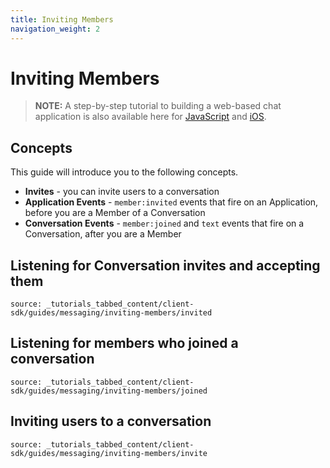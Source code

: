```yaml
---
title: Inviting Members
navigation_weight: 2
---
```



# Inviting Members

> **NOTE:** A step-by-step tutorial to building a web-based chat application is also available here for [JavaScript](/client-sdk/tutorials/in-app-messaging) and [iOS](/client-sdk/tutorials/ios-in-app-messaging-chat).

## Concepts

This guide will introduce you to the following concepts.

- **Invites** - you can invite users to a conversation
- **Application Events** - `member:invited` events that fire on an Application, before you are a Member of a Conversation
- **Conversation Events** - `member:joined` and `text` events that fire on a Conversation, after you are a Member


## Listening for Conversation invites and accepting them

```tabbed_content
source: _tutorials_tabbed_content/client-sdk/guides/messaging/inviting-members/invited
```


## Listening for members who joined a conversation
```tabbed_content
source: _tutorials_tabbed_content/client-sdk/guides/messaging/inviting-members/joined
```

## Inviting users to a conversation

```tabbed_content
source: _tutorials_tabbed_content/client-sdk/guides/messaging/inviting-members/invite
```


